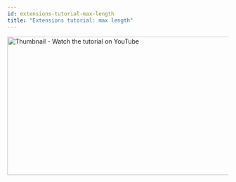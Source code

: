 ```yaml
---
id: extensions-tutorial-max-length
title: "Extensions tutorial: max length"
---
```


<a href="https://www.youtube.com/watch?v=b5nH0KTAhXI">
  <img
    src="https://i.ytimg.com/vi_webp/b5nH0KTAhXI/maxresdefault.webp"
    alt="Thumbnail - Watch the tutorial on YouTube"
    width="560"
    height="315"
  />
</a>

